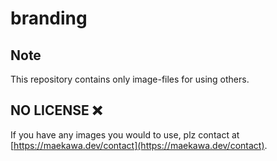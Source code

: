 # branding

## Note
This repository contains only image-files for using others.

## NO LICENSE ❌
If you have any images you would to use, plz contact at [https://maekawa.dev/contact](https://maekawa.dev/contact).
